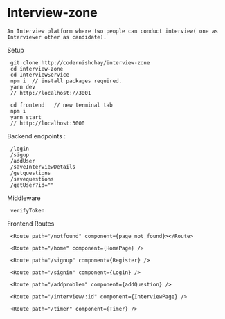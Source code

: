# Interview-zone

    An Interview platform where two people can conduct interview( one as Interviewer other as candidate). 


Setup 

     git clone http://codernishchay/interview-zone 
     cd interview-zone 
     cd InterviewService 
     npm i  // install packages required. 
     yarn dev 
     // http://localhost://3001 
     
     cd frontend   // new terminal tab 
     npm i 
     yarn start   
     // http://localhost:3000 
     


Backend endpoints : 
     
     /login 
     /sigup
     /addUser 
     /saveInterviewDetails  
     /getquestions 
     /savequestions
     /getUser?id="" 

Middleware 

     verifyToken 


Frontend Routes 

     <Route path="/notfound" component={page_not_found}></Route>

     <Route path="/home" component={HomePage} />

     <Route path="/signup" component={Register} />

     <Route path="/signin" component={Login} />

     <Route path="/addproblem" component={addQuestion} />

     <Route path="/interview/:id" component={InterviewPage} />

     <Route path="/timer" component={Timer} />
